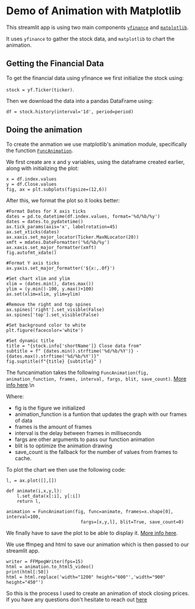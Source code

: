 # Demo of Animation with Matplotlib

This streamlit app is using two main components [`yfinance`](https://pypi.org/project/yfinance/) and [`matplotlib`](https://matplotlib.org/).

It uses `yfinance` to gather the stock data, and `matplotlib` to chart the animation.

## Getting the Financial Data
To get the financial data using yfinance we first initialize the stock using:

`stock = yf.Ticker(ticker)`.

Then we download the data into a pandas DataFrame using:

`df = stock.history(interval='1d', period=period)`

## Doing the animation

To create the anmation we use matplotlib's animation module, specifically the function [`FuncAnimation`](https://matplotlib.org/stable/api/_as_gen/matplotlib.animation.FuncAnimation.html). 

We first create are x and y variables, using the dataframe created earlier, along with initializing the plot:

    x = df.index.values
    y = df.Close.values
    fig, ax = plt.subplots(figsize=(12,6))

After this, we format the plot so it looks better:

    #Format Dates for X axis ticks
    dates = pd.to_datetime(df.index.values, format='%d/%b/%y')
    dates = dates.to_pydatetime()
    ax.tick_params(axis='x', labelrotation=45)
    ax.set_xticks(dates)
    ax.xaxis.set_major_locator(Ticker.MaxNLocator(20))
    xmft = mdates.DateFormatter('%d/%b/%y')
    ax.xaxis.set_major_formatter(xmft)
    fig.autofmt_xdate()

    #Format Y axis ticks
    ax.yaxis.set_major_formatter('${x:,.0f}')

    #Set chart xlim and ylim
    xlim = (dates.min(), dates.max())
    ylim = (y.min()-100, y.max()+100)
    ax.set(xlim=xlim, ylim=ylim)

    #Remove the right and top spines
    ax.spines['right'].set_visible(False)
    ax.spines['top'].set_visible(False)

    #Set background color to white
    plt.figure(facecolor='white')

    #Set dynamic title
    title = "{stock.info['shortName']} Close data from"
    subtitle = f" {dates.min().strftime('%d/%b/%Y')} - {dates.max().strftime('%d/%b/%Y')}"
    fig.suptitle(f"{title} {subtitle}" )


The funcanimation takes the following `FuncAnimation(fig, animation_function, frames, interval, fargs, blit, save_count)`. [More info here](https://matplotlib.org/stable/api/_as_gen/matplotlib.animation.FuncAnimation.html).\n

Where:

* fig is the figure we initialized
* animation_function is a funtion that updates the graph with our frames of data
* frames is the amount of frames
* interval is the delay between frames in milliseconds
* fargs are other arguments to pass our function animation
* blit is to optimize the animation drawing
* save_count is the fallback for the number of values from frames to cache.

To plot the chart we then use the following code:

    l, = ax.plot([],[])

    def animate(i,x,y,l):
        l.set_data(x[:i], y[:i])
        return l,

    animation = FuncAnimation(fig, func=animate, frames=x.shape[0], interval=100,
                                fargs=[x,y,l], blit=True, save_count=0)

We finally have to save the plot to be able to display it. [More info here](https://jakevdp.github.io/blog/2012/08/18/matplotlib-animation-tutorial/).

We use ffmpeg and html to save our animation which is then passed to our streamlit app.

    writer = FFMpegWriter(fps=15)
    html = animation.to_html5_video()
    print(html[:50])
    html = html.replace('width="1200" height="600"','width="900" height="450"')
    
So this is the process I used to create an animation of stock closing prices.
If you have any questions don't hesitate to reach out [here](https://ricardosaca.herokuapp.com/contactme)
